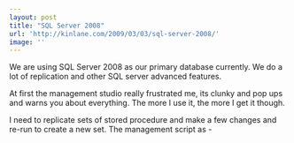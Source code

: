 ```yaml
---
layout: post
title: "SQL Server 2008"
url: 'http://kinlane.com/2009/03/03/sql-server-2008/'
image: ''
---
```


We are using SQL Server 2008 as our primary database currently. We do a lot of replication and other SQL server advanced features.

At first the management studio really frustrated me, its clunky and pop ups and warns you about everything. The more I use it, the more I get it though.

I need to replicate sets of stored procedure and make a few changes and re-run to create a new set. The management script as -